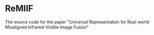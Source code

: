 # ReMIIF
The source code for the paper "Universal Representation for Real-world Misaligned Infrared-Visible Image Fusion"
